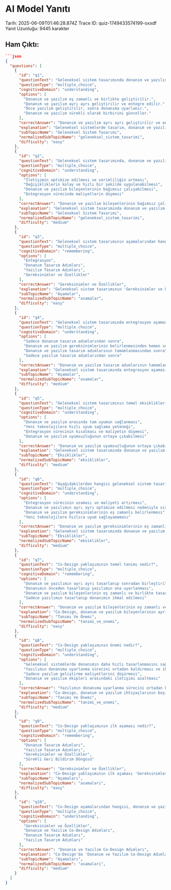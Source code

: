 # AI Model Yanıtı

Tarih: 2025-06-09T01:46:28.874Z
Trace ID: quiz-1749433574199-oxxdf
Yanıt Uzunluğu: 9445 karakter

## Ham Çıktı:
```json
```json
{
  "questions": [
    {
      "id": "q1",
      "questionText": "Geleneksel sistem tasarımında donanım ve yazılım geliştirme süreci nasıldır?",
      "questionType": "multiple_choice",
      "cognitiveDomain": "understanding",
      "options": [
        "Donanım ve yazılım eş zamanlı ve birlikte geliştirilir.",
        "Donanım ve yazılım ayrı ayrı geliştirilir ve entegre edilir.",
        "Önce yazılım geliştirilir, sonra donanıma uyarlanır.",
        "Donanım ve yazılım sürekli olarak birbirini günceller."
      ],
      "correctAnswer": "Donanım ve yazılım ayrı ayrı geliştirilir ve entegre edilir.",
      "explanation": "Geleneksel sistemlerde tasarım, donanım ve yazılımın ayrı ayrı geliştirilip entegre edilmesi sürecidir. Bu yaklaşımda, her iki bileşen bağımsız olarak çalışır. (Sunu 5, Geleneksel Sistem Tasarımı)",
      "subTopicName": "Geleneksel Sistem Tasarımı",
      "normalizedSubTopicName": "geleneksel_sistem_tasarimi",
      "difficulty": "easy"
    },
    {
      "id": "q2",
      "questionText": "Geleneksel sistem tasarımında, donanım ve yazılım arasındaki ayrımın temel sonucu aşağıdakilerden hangisidir?",
      "questionType": "multiple_choice",
      "cognitiveDomain": "understanding",
      "options": [
        "İletişimin optimize edilmesi ve verimliliğin artması",
        "Değişikliklerin kolay ve hızlı bir şekilde uygulanabilmesi",
        "Donanım ve yazılım bileşenlerinin bağımsız çalışabilmesi",
        "Entegrasyon sürecinde maliyetlerin düşmesi"
      ],
      "correctAnswer": "Donanım ve yazılım bileşenlerinin bağımsız çalışabilmesi",
      "explanation": "Geleneksel sistem tasarımında donanım ve yazılım arasında net bir ayrım bulunur, bu da her iki bileşenin bağımsız çalışmasını sağlar. Ancak bu durum, iletişimde optimizasyon eksikliğine ve verimlilik kayıplarına yol açabilir. (Sunu 5, Geleneksel Sistem Tasarımı)",
      "subTopicName": "Geleneksel Sistem Tasarımı",
      "normalizedSubTopicName": "geleneksel_sistem_tasarimi",
      "difficulty": "medium"
    },
    {
      "id": "q3",
      "questionText": "Geleneksel sistem tasarımının aşamalarından hangisi, sistem gereksinimlerinin ayrı ayrı belirlenmesini içerir?",
      "questionType": "multiple_choice",
      "cognitiveDomain": "remembering",
      "options": [
        "Entegrasyon",
        "Donanım Tasarım Adımları",
        "Yazılım Tasarım Adımları",
        "Gereksinimler ve Özellikler"
      ],
      "correctAnswer": "Gereksinimler ve Özellikler",
      "explanation": "Geleneksel sistem tasarımının 'Gereksinimler ve Özellikler' aşamasında, sistemin donanım ve yazılım gereksinimleri ayrı ayrı önceden belirlenir. (Sunu 5, Geleneksel Sistem Tasarımı Aşamaları)",
      "subTopicName": "Aşamalar",
      "normalizedSubTopicName": "asamalar",
      "difficulty": "easy"
    },
    {
      "id": "q4",
      "questionText": "Geleneksel sistem tasarımında entegrasyon aşaması hangi adımlardan sonra gelir?",
      "questionType": "multiple_choice",
      "cognitiveDomain": "understanding",
      "options": [
        "Sadece donanım tasarım adımlarından sonra",
        "Donanım ve yazılım gereksinimlerinin belirlenmesinden hemen sonra",
        "Donanım ve yazılım tasarım adımlarının tamamlanmasından sonra",
        "Sadece yazılım tasarım adımlarından sonra"
      ],
      "correctAnswer": "Donanım ve yazılım tasarım adımlarının tamamlanmasından sonra",
      "explanation": "Geleneksel sistem tasarımında entegrasyon aşaması, donanım tasarım adımları ve yazılım tasarım adımları tamamlandıktan sonra gelir. Bu aşamada donanım ve yazılım birleştirilir. (Sunu 5, Geleneksel Sistem Tasarımı Aşamaları)",
      "subTopicName": "Aşamalar",
      "normalizedSubTopicName": "asamalar",
      "difficulty": "medium"
    },
    {
      "id": "q5",
      "questionText": "Geleneksel sistem tasarımının temel eksikliklerinden biri aşağıdakilerden hangisidir?",
      "questionType": "multiple_choice",
      "cognitiveDomain": "understanding",
      "options": [
        "Donanım ve yazılım arasında tam uyumun sağlanması",
        "Yeni teknolojilere hızlı uyum sağlama yeteneği",
        "Entegrasyon sürecinin kısalması ve maliyetin düşmesi",
        "Donanım ve yazılım uyumsuzluğunun ortaya çıkabilmesi"
      ],
      "correctAnswer": "Donanım ve yazılım uyumsuzluğunun ortaya çıkabilmesi",
      "explanation": "Geleneksel sistem tasarımında donanım ve yazılım ayrı ayrı geliştirildiği için, donanım ve yazılım uyumsuzluğu ortaya çıkabilir. Bu, sistem performansını olumsuz etkileyebilir. (Sunu 5, Geleneksel Sistem Tasarımı Eksikleri)",
      "subTopicName": "Eksiklikler",
      "normalizedSubTopicName": "eksiklikler",
      "difficulty": "medium"
    },
    {
      "id": "q6",
      "questionText": "Aşağıdakilerden hangisi geleneksel sistem tasarımının bir dezavantajı değildir?",
      "questionType": "multiple_choice",
      "cognitiveDomain": "understanding",
      "options": [
        "Entegrasyon sürecinin uzaması ve maliyeti artırması",
        "Donanım ve yazılımın ayrı ayrı optimize edilmesi nedeniyle sistem genelinde verimlilik kaybı",
        "Donanım ve yazılım gereksinimlerinin eş zamanlı belirlenmesi",
        "Yeni teknolojilere hızlıca uyum sağlayamaması"
      ],
      "correctAnswer": "Donanım ve yazılım gereksinimlerinin eş zamanlı belirlenmesi",
      "explanation": "Geleneksel sistem tasarımında donanım ve yazılım gereksinimleri ayrı ayrı belirlenir, bu da eş zamanlı bir yaklaşım değildir. Bu durum, uyumsuzluklara ve verimlilik kayıplarına yol açabilir. (Sunu 5, Geleneksel Sistem Tasarımı Eksikleri)",
      "subTopicName": "Eksiklikler",
      "normalizedSubTopicName": "eksiklikler",
      "difficulty": "medium"
    },
    {
      "id": "q7",
      "questionText": "Co-Design yaklaşımının temel tanımı nedir?",
      "questionType": "multiple_choice",
      "cognitiveDomain": "remembering",
      "options": [
        "Donanım ve yazılımın ayrı ayrı tasarlanıp sonradan birleştirilmesi",
        "Donanımın önceden tasarlanıp yazılımın ona uyarlanması",
        "Donanım ve yazılım bileşenlerinin eş zamanlı ve birlikte tasarlanması",
        "Sadece yazılımın tasarlanıp donanımın ihmal edilmesi"
      ],
      "correctAnswer": "Donanım ve yazılım bileşenlerinin eş zamanlı ve birlikte tasarlanması",
      "explanation": "Co-Design, donanım ve yazılım bileşenlerinin ayrı ayrı değil, eş zamanlı ve birlikte tasarlanması yaklaşımıdır. Bu yaklaşım, özellikle karmaşık sistemlerde yüksek performans ve enerji verimliliği sağlar. (Sunu 5, Ortak Tasarım (Co-Design))",
      "subTopicName": "Tanımı Ve Önemi",
      "normalizedSubTopicName": "tanimi_ve_onemi",
      "difficulty": "easy"
    },
    {
      "id": "q8",
      "questionText": "Co-Design yaklaşımının önemi nedir?",
      "questionType": "multiple_choice",
      "cognitiveDomain": "understanding",
      "options": [
        "Geleneksel sistemlerde donanımın daha hızlı tasarlanmasını sağlaması",
        "Yazılımın donanıma uyarlanma sürecini ortadan kaldırması ve ihtiyaçların senkronize edilmesini sağlaması",
        "Sadece yazılım geliştirme maliyetlerini düşürmesi",
        "Donanım ve yazılım ekipleri arasındaki iletişimi azaltması"
      ],
      "correctAnswer": "Yazılımın donanıma uyarlanma sürecini ortadan kaldırması ve ihtiyaçların senkronize edilmesini sağlaması",
      "explanation": "Co-design, donanım ve yazılım ihtiyaçlarının başından itibaren senkronize edilmesini sağlar. Bu, özellikle eksaskala sistemler gibi karmaşık yapılarda yüksek performans ve enerji verimliliği için önemlidir. (Sunu 5, Ortak Tasarım (Co-Design))",
      "subTopicName": "Tanımı Ve Önemi",
      "normalizedSubTopicName": "tanimi_ve_onemi",
      "difficulty": "medium"
    },
    {
      "id": "q9",
      "questionText": "Co-Design yaklaşımının ilk aşaması nedir?",
      "questionType": "multiple_choice",
      "cognitiveDomain": "remembering",
      "options": [
        "Donanım Tasarım Adımları",
        "Yazılım Tasarım Adımları",
        "Gereksinimler ve Özellikler",
        "Sürekli Geri Bildirim Döngüsü"
      ],
      "correctAnswer": "Gereksinimler ve Özellikler",
      "explanation": "Co-Design yaklaşımının ilk aşaması 'Gereksinimler ve Özellikler'dir. Bu aşamada, sistemin donanım ve yazılım gereksinimleri birlikte ve eş zamanlı olarak belirlenir. (Sunu 5, Ortak Tasarım (Co-Design) Aşamaları)",
      "subTopicName": "Aşamaları",
      "normalizedSubTopicName": "asamalari",
      "difficulty": "easy"
    },
    {
      "id": "q10",
      "questionText": "Co-Design aşamalarından hangisi, donanım ve yazılımın hangi görevleri üstleneceği ve birbirleriyle nasıl iletişim kuracaklarının planlanmasını içerir?",
      "questionType": "multiple_choice",
      "cognitiveDomain": "understanding",
      "options": [
        "Gereksinimler ve Özellikler",
        "Donanım ve Yazılım Co-Design Adımları",
        "Donanım Tasarım Adımları",
        "Yazılım Tasarım Adımları"
      ],
      "correctAnswer": "Donanım ve Yazılım Co-Design Adımları",
      "explanation": "Co-Design'da 'Donanım ve Yazılım Co-Design Adımları' aşamasında, donanım ve yazılımın hangi görevleri üstleneceği, birbirleriyle nasıl iletişim kuracakları planlanır. Bu aşamada hem donanım hem de yazılım mimarisi paralel düşünülür. (Sunu 5, Ortak Tasarım (Co-Design) Aşamaları)",
      "subTopicName": "Aşamaları",
      "normalizedSubTopicName": "asamalari",
      "difficulty": "medium"
    }
  ]
}
```
```
